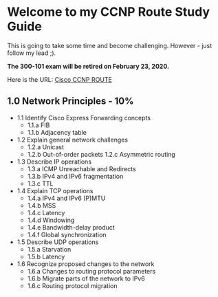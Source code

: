 # Welcome to my CCNP Route Study Guide

This is going to take some time and become challenging. However - just follow my lead ;). 

__The 300-101 exam will be retired on February 23, 2020.__

Here is the URL: [Cisco CCNP ROUTE](https://learningnetwork.cisco.com/community/certifications/ccnp/route_v2/exam-topics)

## 1.0 Network Principles - 10%

* 1.1 Identify Cisco Express Forwarding concepts
    * 1.1.a FIB
    * 1.1.b Adjacency table
* 1.2 Explain general network challenges
    * 1.2.a Unicast
    * 1.2.b Out-of-order packets
    1.2.c Asymmetric routing
* 1.3 Describe IP operations
    * 1.3.a ICMP Unreachable and Redirects
    * 1.3.b IPv4 and IPv6 fragmentation
    * 1.3.c TTL
* 1.4 Explain TCP operations
    * 1.4.a IPv4 and IPv6 (P)MTU
    * 1.4.b MSS
    * 1.4.c Latency
    * 1.4.d Windowing
    * 1.4.e Bandwidth-delay product
    * 1.4.f Global synchronization
* 1.5 Describe UDP operations
    * 1.5.a Starvation
    * 1.5.b Latency
* 1.6 Recognize proposed changes to the network
    * 1.6.a Changes to routing protocol parameters
    * 1.6.b Migrate parts of the network to IPv6
    * 1.6.c Routing protocol migration